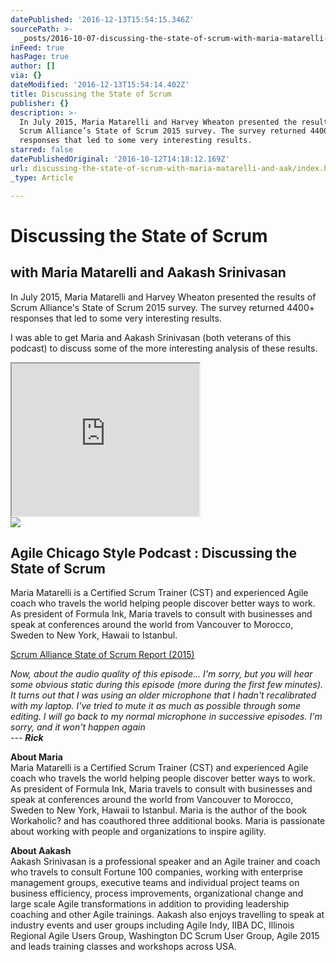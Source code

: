 ```yaml
---
datePublished: '2016-12-13T15:54:15.346Z'
sourcePath: >-
  _posts/2016-10-07-discussing-the-state-of-scrum-with-maria-matarelli-and-aak.md
inFeed: true
hasPage: true
author: []
via: {}
dateModified: '2016-12-13T15:54:14.402Z'
title: Discussing the State of Scrum
publisher: {}
description: >-
  In July 2015, Maria Matarelli and Harvey Wheaton presented the results of
  Scrum Alliance’s State of Scrum 2015 survey. The survey returned 4400+
  responses that led to some very interesting results.
starred: false
datePublishedOriginal: '2016-10-12T14:18:12.169Z'
url: discussing-the-state-of-scrum-with-maria-matarelli-and-aak/index.html
_type: Article

---
```

# Discussing the State of Scrum

## with Maria Matarelli and Aakash Srinivasan

In July 2015, Maria Matarelli and Harvey Wheaton presented the results of Scrum Alliance's State of Scrum 2015 survey. The survey returned 4400+ responses that led to some very interesting results.

I was able to get Maria and Aakash Srinivasan (both veterans of this podcast) to discuss some of the more interesting analysis of these results.

<iframe src="https://the-grid.github.io/ed-userhtml/?g=eJxlkEtuwzAMRK8iaO8wbRoXKOJcpdCHiYlQpCHJcN3TV0527m44jxgOeKFbdglNqSvjYL3miPnLiApaU3IYLMBYE5-7id2K-cDkyyqHoAkweYyAExWNCBTh9Hn6eOvPMCLdxwrvxyMsFOsIfVN1xIRQqpPocuwSCYGbazv0U0G08Tl5ccSwYnmS7eJGpoysLm5S9NvFlkhlmyJlDJVUwLvwWFpsc7vgwohQ84xgzavKYFsXa55lBttvuoSszCT3wYpaYxyzLreZuQFEMQv6B9W9m_R3b-m_nbJzrhd4ffn6B1wChTg" height="244" style=""></iframe>

<article style=""><img src="https://s3-us-west-2.amazonaws.com/the-grid-img/p/83b15453757db9c823329877190ef6618d71d9d0.png" /><h1>Agile Chicago Style Podcast : Discussing the State of Scrum</h1><p>Maria Matarelli is a Certified Scrum Trainer (CST) and experienced Agile coach who travels the world helping people discover better ways to work. As president of Formula Ink, Maria travels to consult with businesses and speak at conferences around the world from Vancouver to Morocco, Sweden to New York, Hawaii to Istanbul.</p></article>

[Scrum Alliance State of Scrum Report (2015)][0]

_Now, about the audio quality of this episode... I'm sorry, but you will hear some obvious static during this episode (more during the first few minutes). It turns out that I was using an older microphone that I hadn't recalibrated with my laptop. I've tried to mute it as much as possible through some editing. I will go back to my normal microphone in successive episodes. I'm sorry, and it won't happen again_  
_--- **Rick**_

**About Maria**  
Maria Matarelli is a Certified Scrum Trainer (CST) and experienced Agile coach who travels the world helping people discover better ways to work. As president of Formula Ink, Maria travels to consult with businesses and speak at conferences around the world from Vancouver to Morocco, Sweden to New York, Hawaii to Istanbul. Maria is the author of the book Workaholic? and has coauthored three additional books. Maria is passionate about working with people and organizations to inspire agility.

**About Aakash**  
Aakash Srinivasan is a professional speaker and an Agile trainer and coach who travels to consult Fortune 100 companies, working with enterprise management groups, executive teams and individual project teams on business efficiency, process improvements, organizational change and large scale Agile transformations in addition to providing leadership coaching and other Agile trainings. Aakash also enjoys travelling to speak at industry events and user groups including Agile Indy, IIBA DC, Illinois Regional Agile Users Group, Washington DC Scrum User Group, Agile 2015 and leads training classes and workshops across USA.

[0]: https://www.scrumalliance.org/why-scrum/state-of-scrum-report/2015-state-of-scrum?mkt_tok=3RkMMJWWfF9wsRonuK%2FJZKXonjHpfsX76%2B0oXaOg38431UFwdcjKPmjr1YIFSMB0aPyQAgobGp5I5FENS7DYT7Rot6ANXA%3D%3D